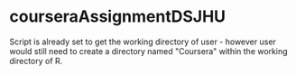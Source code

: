 # courseraAssignmentDSJHU

Script is already set to get the working directory of user - however user would still need to create a directory named "Coursera" within the working directory of R.
